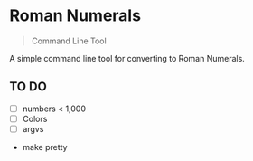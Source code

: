 Roman Numerals
===============

> Command Line Tool


A simple command line tool for converting to Roman Numerals. 




TO DO
-------

+ [ ] numbers < 1,000
+ [ ] Colors
+ [ ] argvs
+ make pretty
